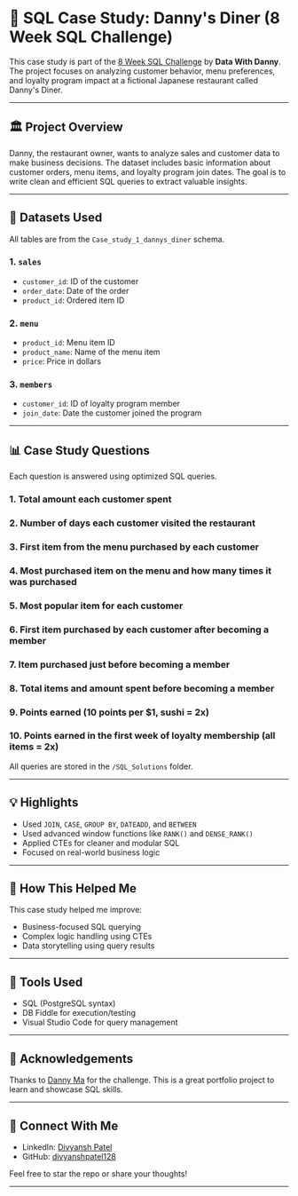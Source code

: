 # 🍣 SQL Case Study: Danny's Diner (8 Week SQL Challenge)

This case study is part of the [8 Week SQL Challenge](https://8weeksqlchallenge.com/case-study-1/) by **Data With Danny**. The project focuses on analyzing customer behavior, menu preferences, and loyalty program impact at a fictional Japanese restaurant called Danny's Diner.

---

## 🏛️ Project Overview

Danny, the restaurant owner, wants to analyze sales and customer data to make business decisions. The dataset includes basic information about customer orders, menu items, and loyalty program join dates. The goal is to write clean and efficient SQL queries to extract valuable insights.

---

## 📝 Datasets Used

All tables are from the `Case_study_1_dannys_diner` schema.

### 1. `sales`

* `customer_id`: ID of the customer
* `order_date`: Date of the order
* `product_id`: Ordered item ID

### 2. `menu`

* `product_id`: Menu item ID
* `product_name`: Name of the menu item
* `price`: Price in dollars

### 3. `members`

* `customer_id`: ID of loyalty program member
* `join_date`: Date the customer joined the program

---

## 📊 Case Study Questions

Each question is answered using optimized SQL queries.

### 1. Total amount each customer spent

### 2. Number of days each customer visited the restaurant

### 3. First item from the menu purchased by each customer

### 4. Most purchased item on the menu and how many times it was purchased

### 5. Most popular item for each customer

### 6. First item purchased by each customer after becoming a member

### 7. Item purchased just before becoming a member

### 8. Total items and amount spent before becoming a member

### 9. Points earned (10 points per \$1, sushi = 2x)

### 10. Points earned in the first week of loyalty membership (all items = 2x)

All queries are stored in the `/SQL_Solutions` folder.

---

## 💡 Highlights

* Used `JOIN`, `CASE`, `GROUP BY`, `DATEADD`, and `BETWEEN`
* Used advanced window functions like `RANK()` and `DENSE_RANK()`
* Applied CTEs for cleaner and modular SQL
* Focused on real-world business logic

---

## 🚀 How This Helped Me

This case study helped me improve:

* Business-focused SQL querying
* Complex logic handling using CTEs
* Data storytelling using query results

---

## 📐 Tools Used

* SQL (PostgreSQL syntax)
* DB Fiddle for execution/testing
* Visual Studio Code for query management

---

## 🙏 Acknowledgements

Thanks to [Danny Ma](https://github.com/DataWithDanny) for the challenge. This is a great portfolio project to learn and showcase SQL skills.

---

## 🔗 Connect With Me

* LinkedIn: [Divyansh Patel](https://www.linkedin.com/in/divyansh-patel-dataanalyst/)
* GitHub: [divyanshpatel128](https://github.com/divyanshpatel128)

Feel free to star the repo or share your thoughts!

---
